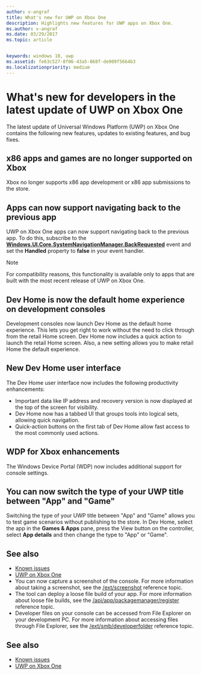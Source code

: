 ```yaml
---
author: v-angraf
title: What's new for UWP on Xbox One
description: Highlights new features for UWP apps on Xbox One.
ms.author: v-angraf
ms.date: 03/29/2017
ms.topic: article


keywords: windows 10, uwp
ms.assetid: fe63c527-8f06-43a5-868f-de909f5664b3
ms.localizationpriority: medium
---
```


# What's new for developers in the latest update of UWP on Xbox One

The latest update of Universal Windows Platform (UWP) on Xbox One contains the following new features, 
updates to existing features, and bug fixes.

## x86 apps and games are no longer supported on Xbox  
Xbox no longer supports x86 app development or x86 app submissions to the store.

## Apps can now support navigating back to the previous app 
UWP on Xbox One apps can now support navigating back to the previous app. To do this, subscribe to the 
[**Windows.UI.Core.SystemNavigationManager.BackRequested**](https://msdn.microsoft.com/library/windows/apps/dn893595)
event and set the **Handled** property to **false** in your event handler.

> [!NOTE]
> For compatibility reasons, this functionality is available only to apps that are built with the most recent release of UWP on Xbox One. 

## Dev Home is now the default home experience on development consoles
Development consoles now launch Dev Home as the default home experience. This lets you get right to work without the need to click through 
from the retail Home screen. Dev Home now includes a quick action to launch the retail Home screen. Also, a new setting allows you to make 
retail Home the default experience. 

## New Dev Home user interface
The Dev Home user interface now includes the following productivity enhancements:
 - Important data like IP address and recovery version is now displayed at the top of the screen for visibility. 
 - Dev Home now has a tabbed UI that groups tools into logical sets, allowing quick navigation.
 - Quick-action buttons on the first tab of Dev Home allow fast access to the most commonly used actions. 

## WDP for Xbox enhancements
The Windows Device Portal (WDP) now includes additional support for console settings. 

## You can now switch the type of your UWP title between "App" and "Game"
Switching the type of your UWP title between "App" and "Game" allows you to test game scenarios without publishing to the store. 
In Dev Home, select the app in the **Games & Apps** pane, press the View button on the controller, select **App details** and then change the 
type to "App" or "Game".

## See also
- [Known issues](known-issues.md)
- [UWP on Xbox One](index.md)
 - You can now capture a screenshot of the console. For more information about taking a screenshot, see the [/ext/screenshot](wdp-media-capture-api.md) reference topic.
 - The tool can deploy a loose file build of your app. For more information about loose file builds, see the [/api/app/packagemanager/register](wdp-loose-folder-register-api.md) reference topic.
 - Developer files on your console can be accessed from File Explorer on your development PC. For more information about accessing files through File Explorer, see the [/ext/smb/developerfolder](wdp-smb-api.md) reference topic.

## See also
- [Known issues](known-issues.md)
- [UWP on Xbox One](index.md)
